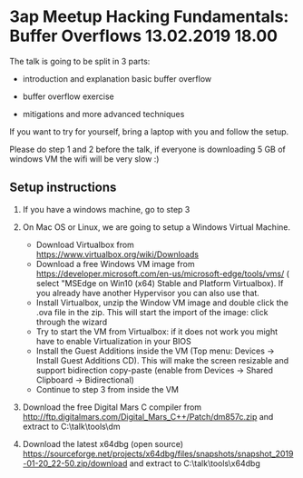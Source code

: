 # 3ap Meetup Hacking Fundamentals: Buffer Overflows 13.02.2019 18.00


The talk is going to be split in 3 parts:

- introduction and explanation basic buffer overflow

- buffer overflow exercise

- mitigations and more advanced techniques

If you want to try for yourself, bring a laptop with you and follow the setup.

Please do step 1 and 2 before the talk, if everyone is downloading 5 GB of windows VM the wifi will be very slow :) 

## Setup instructions

1. If you have a windows machine, go to step 3

2. On Mac OS or Linux, we are going to setup a Windows Virtual Machine.
    - Download Virtualbox from https://www.virtualbox.org/wiki/Downloads
    - Download a free Windows VM image from https://developer.microsoft.com/en-us/microsoft-edge/tools/vms/ 
    ( select "MSEdge on Win10 (x64) Stable and Platform Virtualbox). If you already have another Hypervisor 
    you can also use that.
    - Install Virtualbox, unzip the Window VM image and double click the .ova file in the zip. This will start the 
    import of the image: click through the wizard
    - Try to start the VM from Virtualbox: if it does not work you might have to enable Virtualization in your BIOS
    - Install the Guest Additions inside the VM (Top menu: Devices -> Install Guest Additions CD). This will make the screen resizable and 
    support bidirection copy-paste (enable from Devices -> Shared Clipboard -> Bidirectional)
    - Continue to step 3 from inside the VM
    
3. Download the free Digital Mars C compiler from http://ftp.digitalmars.com/Digital_Mars_C++/Patch/dm857c.zip
and extract to C:\talk\tools\dm
4. Download the latest x64dbg (open source) https://sourceforge.net/projects/x64dbg/files/snapshots/snapshot_2019-01-20_22-50.zip/download
and extract to C:\talk\tools\x64dbg